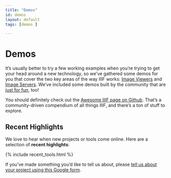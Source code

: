 ```yaml
---
title: "Demos"
id: demos
layout: default
tags: [demos ]

---
```


# Demos

It’s usually better to try a few working examples when you’re trying to get your head around a new technology, so we’ve gathered some demos for you that cover the two key areas of the way IIIF works: <span style="text-decoration:underline;">Image Viewers</span> and <span style="text-decoration:underline;">Image Servers</span>.  We’ve included some demos built by the community that are <span style="text-decoration:underline;">just for fun</span>, too!

You should definitely check out the [Awesome IIIF page on Github](https://github.com/IIIF/awesome-iiif). That’s a community-driven compendium of all things IIIF, and there’s a ton of stuff to explore.


## Recent Highlights

We love to hear when new projects or tools come online. Here are a selection of **recent highlights**:

{% include recent_tools.html %}

If you’ve made something you’d like to tell us about, please [tell us about your project using this Google form](https://goo.gl/forms/cVMR0UgfxDYZsoCN2).

